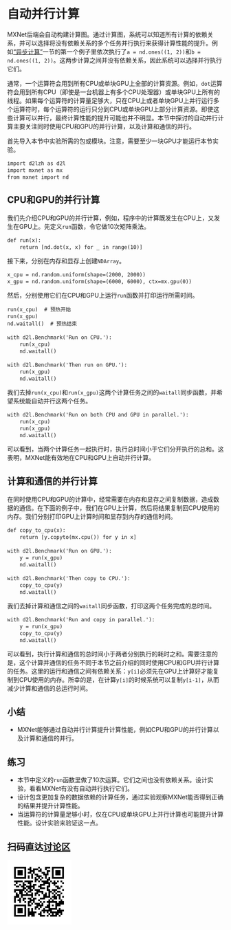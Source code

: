 # 自动并行计算

MXNet后端会自动构建计算图。通过计算图，系统可以知道所有计算的依赖关系，并可以选择将没有依赖关系的多个任务并行执行来获得计算性能的提升。例如[“异步计算”](async-computation.html)一节的第一个例子里依次执行了`a = nd.ones((1, 2))`和`b = nd.ones((1, 2))`。这两步计算之间并没有依赖关系，因此系统可以选择并行执行它们。

通常，一个运算符会用到所有CPU或单块GPU上全部的计算资源。例如，`dot`运算符会用到所有CPU（即使是一台机器上有多个CPU处理器）或单块GPU上所有的线程。如果每个运算符的计算量足够大，只在CPU上或者单块GPU上并行运行多个运算符时，每个运算符的运行只分到CPU或单块GPU上部分计算资源。即使这些计算可以并行，最终计算性能的提升可能也并不明显。本节中探讨的自动并行计算主要关注同时使用CPU和GPU的并行计算，以及计算和通信的并行。

首先导入本节中实验所需的包或模块。注意，需要至少一块GPU才能运行本节实验。

```{.python .input}
import d2lzh as d2l
import mxnet as mx
from mxnet import nd
```

## CPU和GPU的并行计算

我们先介绍CPU和GPU的并行计算，例如，程序中的计算既发生在CPU上，又发生在GPU上。先定义`run`函数，令它做10次矩阵乘法。

```{.python .input}
def run(x):
    return [nd.dot(x, x) for _ in range(10)]
```

接下来，分别在内存和显存上创建`NDArray`。

```{.python .input}
x_cpu = nd.random.uniform(shape=(2000, 2000))
x_gpu = nd.random.uniform(shape=(6000, 6000), ctx=mx.gpu(0))
```

然后，分别使用它们在CPU和GPU上运行`run`函数并打印运行所需时间。

```{.python .input}
run(x_cpu)  # 预热开始
run(x_gpu)
nd.waitall()  # 预热结束

with d2l.Benchmark('Run on CPU.'):
    run(x_cpu)
    nd.waitall()

with d2l.Benchmark('Then run on GPU.'):
    run(x_gpu)
    nd.waitall()
```

我们去掉`run(x_cpu)`和`run(x_gpu)`这两个计算任务之间的`waitall`同步函数，并希望系统能自动并行这两个任务。

```{.python .input}
with d2l.Benchmark('Run on both CPU and GPU in parallel.'):
    run(x_cpu)
    run(x_gpu)
    nd.waitall()
```

可以看到，当两个计算任务一起执行时，执行总时间小于它们分开执行的总和。这表明，MXNet能有效地在CPU和GPU上自动并行计算。


## 计算和通信的并行计算

在同时使用CPU和GPU的计算中，经常需要在内存和显存之间复制数据，造成数据的通信。在下面的例子中，我们在GPU上计算，然后将结果复制回CPU使用的内存。我们分别打印GPU上计算时间和显存到内存的通信时间。

```{.python .input}
def copy_to_cpu(x):
    return [y.copyto(mx.cpu()) for y in x]

with d2l.Benchmark('Run on GPU.'):
    y = run(x_gpu)
    nd.waitall()

with d2l.Benchmark('Then copy to CPU.'):
    copy_to_cpu(y)
    nd.waitall()
```

我们去掉计算和通信之间的`waitall`同步函数，打印这两个任务完成的总时间。

```{.python .input}
with d2l.Benchmark('Run and copy in parallel.'):
    y = run(x_gpu)
    copy_to_cpu(y)
    nd.waitall()
```

可以看到，执行计算和通信的总时间小于两者分别执行的耗时之和。需要注意的是，这个计算并通信的任务不同于本节之前介绍的同时使用CPU和GPU并行计算的任务。这里的运行和通信之间有依赖关系：`y[i]`必须先在GPU上计算好才能复制到CPU使用的内存。所幸的是，在计算`y[i]`的时候系统可以复制`y[i-1]`，从而减少计算和通信的总运行时间。

## 小结

* MXNet能够通过自动并行计算提升计算性能，例如CPU和GPU的并行计算以及计算和通信的并行。


## 练习

* 本节中定义的`run`函数里做了10次运算。它们之间也没有依赖关系。设计实验，看看MXNet有没有自动并行执行它们。
* 设计包含更加复杂的数据依赖的计算任务，通过实验观察MXNet能否得到正确的结果并提升计算性能。
* 当运算符的计算量足够小时，仅在CPU或单块GPU上并行计算也可能提升计算性能。设计实验来验证这一点。




## 扫码直达[讨论区](https://discuss.gluon.ai/t/topic/1883)

![](../img/qr_auto-parallelism.svg)

